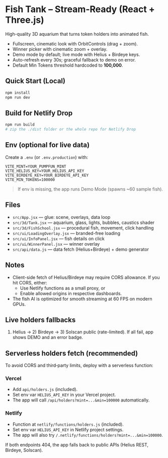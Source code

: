 # Fish Tank – Stream-Ready (React + Three.js)

High-quality 3D aquarium that turns token holders into animated fish.
- Fullscreen, cinematic look with OrbitControls (drag + zoom).
- Winner picker with cinematic zoom + overlay.
- Demo mode by default; live mode with Helius + Birdeye keys.
- Auto-refresh every 30s; graceful fallback to demo on error.
- Default Min Tokens threshold hardcoded to **100,000**.

## Quick Start (Local)
```bash
npm install
npm run dev
```

## Build for Netlify Drop
```bash
npm run build
# zip the ./dist folder or the whole repo for Netlify Drop
```

## Env (optional for live data)
Create a `.env` (or `.env.production`) with:
```
VITE_MINT=YOUR_PUMPFUN_MINT
VITE_HELIUS_KEY=YOUR_HELIUS_API_KEY
VITE_BIRDEYE_KEY=YOUR_BIRDEYE_API_KEY
VITE_MIN_TOKENS=100000
```

> If env is missing, the app runs Demo Mode (spawns ~60 sample fish).

## Files
- `src/App.jsx` — glue: scene, overlays, data loop
- `src/3d/Tank.jsx` — aquarium, glass, lights, bubbles, caustics shader
- `src/3d/FishSchool.jsx` — procedural fish, movement, click handling
- `src/ui/LoadingOverlay.jsx` — branded-free loading
- `src/ui/InfoPanel.jsx` — fish details on click
- `src/ui/WinnerPanel.jsx` — winner overlay
- `src/api/data.js` — data fetch (Helius+Birdeye) + demo generator

## Notes
- Client-side fetch of Helius/Birdeye may require CORS allowance. If you hit CORS, either:
  - Use Netlify functions as a small proxy, or
  - Enable allowed origins in respective dashboards.
- The fish AI is optimized for smooth streaming at 60 FPS on modern GPUs.


## Live holders fallbacks
1) Helius → 2) Birdeye → 3) Solscan public (rate-limited). If all fail, app shows DEMO and an error badge.

## Serverless holders fetch (recommended)
To avoid CORS and third‑party limits, deploy with a serverless function:

### Vercel
- Add `api/holders.js` (included).
- Set env var `HELIUS_API_KEY` in your Vercel project.
- The app will call `/api/holders?mint=...&min=100000` automatically.

### Netlify
- Function at `netlify/functions/holders.js` (included).
- Set env var `HELIUS_API_KEY` in Netlify project settings.
- The app will also try `/.netlify/functions/holders?mint=...&min=100000`.

If both endpoints 404, the app falls back to public APIs (Helius REST, Birdeye, Solscan).
